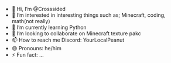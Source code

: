 - 👋 Hi, I’m @Crosssided
- 👀 I’m interested in interesting things such as; Minecraft, coding, math(not really)
- 🌱 I’m currently learning Python
- 💞️ I’m looking to collaborate on Minecraft texture pakc
- 📫 How to reach me Discord: YourLocalPeanut
- 😄 Pronouns: he/him
- ⚡ Fun fact: ...

<!---
Crosssided/Crosssided is a ✨ special ✨ repository because its `README.md` (this file) appears on your GitHub profile.
You can click the Preview link to take a look at your changes.
--->
